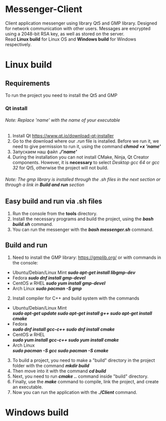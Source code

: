 # Messenger-Client
Client application messenger using library Qt5 and GMP library.
Designed for network communication with other users.
Messages are encrypted using a 2048-bit RSA key, as well as stored on the server.  
Read **Linux build** for Linux OS and **Windows build** for Windows respectively.

# Linux build
## Requirements
To run the project you need to install the Qt5 and GMP
### Qt install
###### Note: Replace 'name' with the name of your executable
1. Install Qt https://www.qt.io/download-qt-installer
2. Go to the download where our *.run* file is installed. Before we run it,
we need to give permission to run it, using the command ***chmod +x 'name'***
3. Запускаем наш файл ***./'name'***
4. During the installation you can not install CMake, Ninja, Qt Creator components.
However, it is **necessary** to select *Desktop gcc 64* or *gcc 32* for Qt5,
otherwise the project will not build.
###### Note: The gmp library is installed through the .sh files in the next section or through a link in **Build and run** section

## Easy build and run via .sh files
1. Run the console from the **tools** directory.
2. Install the necessary programs and build the project, using the ***bash build.sh*** command.
3. You can run the messenger with the ***bash messenger.sh*** command.

## Build and run
1. Need to install the GMP library: https://gmplib.org/ or with commands in the console:  
* Ubuntu/Debian/Linux Mint ***sudo apt-get install libgmp-dev***  
* Fedora ***sudo dnf install gmp-devel***  
* CentOS и RHEL ***sudo yum install gmp-devel***  
* Arch Linux ***sudo pacman -S gmp***  
2. Install compiler for C++ and build system with the commands
* Ubuntu/Debian/Linux Mint  
  ***sudo apt-get update
  sudo apt-get install g++
  sudo apt-get install cmake***  
* Fedora  
  ***sudo dnf install gcc-c++
  sudo dnf install cmake***  
* CentOS и RHEL  
  ***sudo yum install gcc-c++
  sudo yum install cmake***  
* Arch Linux  
  ***sudo pacman -S gcc
  sudo pacman -S cmake***  
3. To build a project, you need to make a "build" directory 
in the project folder with the command ***mkdir build***
4. Then move into it with the command ***cd build*** 
5. Next, you need to run ***cmake ..*** command inside "build" directory. 
6. Finally, use the ***make*** command to compile, link the project, and create an executable. 
7. Now you can run the application with the ***./Client*** command.


# Windows build

